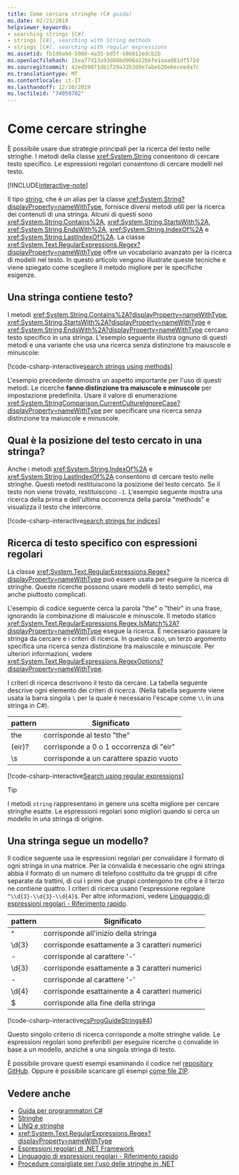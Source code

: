 ```yaml
---
title: Come cercare stringhe (C# guida)
ms.date: 02/21/2018
helpviewer_keywords:
- searching strings [C#]
- strings [C#], searching with String methods
- strings [C#], searching with regular expressions
ms.assetid: fb1d9a6d-598d-4a35-bd5f-b86012edcb2b
ms.openlocfilehash: 15ea77d13a93d88bd996a22b6fe1aaad81df572d
ms.sourcegitcommit: 42ed59871db1f29a32b3d8e7abeb20e6eceeda7c
ms.translationtype: MT
ms.contentlocale: it-IT
ms.lasthandoff: 12/10/2019
ms.locfileid: "74959702"
---
```

# <a name="how-to-search-strings"></a>Come cercare stringhe

È possibile usare due strategie principali per la ricerca del testo nelle stringhe. I metodi della classe <xref:System.String> consentono di cercare testo specifico. Le espressioni regolari consentono di cercare modelli nel testo.

[!INCLUDE[interactive-note](~/includes/csharp-interactive-note.md)]

Il tipo [string](../language-reference/builtin-types/reference-types.md#the-string-type), che è un alias per la classe <xref:System.String?displayProperty=nameWithType>, fornisce diversi metodi utili per la ricerca dei contenuti di una stringa. Alcuni di questi sono <xref:System.String.Contains%2A>, <xref:System.String.StartsWith%2A>, <xref:System.String.EndsWith%2A>, <xref:System.String.IndexOf%2A> e <xref:System.String.LastIndexOf%2A>. La classe <xref:System.Text.RegularExpressions.Regex?displayProperty=nameWithType> offre un vocabolario avanzato per la ricerca di modelli nel testo. In questo articolo vengono illustrate queste tecniche e viene spiegato come scegliere il metodo migliore per le specifiche esigenze.

## <a name="does-a-string-contain-text"></a>Una stringa contiene testo?

I metodi <xref:System.String.Contains%2A?displayProperty=nameWithType>, <xref:System.String.StartsWith%2A?displayProperty=nameWithType> e <xref:System.String.EndsWith%2A?displayProperty=nameWithType> cercano testo specifico in una stringa. L'esempio seguente illustra ognuno di questi metodi e una variante che usa una ricerca senza distinzione tra maiuscole e minuscole:

[!code-csharp-interactive[search strings using methods](../../../samples/snippets/csharp/how-to/strings/SearchStrings.cs#1)]

L'esempio precedente dimostra un aspetto importante per l'uso di questi metodi. Le ricerche **fanno distinzione tra maiuscole e minuscole** per impostazione predefinita. Usare il valore di enumerazione <xref:System.StringComparison.CurrentCultureIgnoreCase?displayProperty=nameWithType> per specificare una ricerca senza distinzione tra maiuscole e minuscole.

## <a name="where-does-the-sought-text-occur-in-a-string"></a>Qual è la posizione del testo cercato in una stringa?

Anche i metodi <xref:System.String.IndexOf%2A> e <xref:System.String.LastIndexOf%2A> consentono di cercare testo nelle stringhe. Questi metodi restituiscono la posizione del testo cercato. Se il testo non viene trovato, restituiscono `-1`. L'esempio seguente mostra una ricerca della prima e dell'ultima occorrenza della parola "methods" e visualizza il testo che intercorre.
  
[!code-csharp-interactive[search strings for indices](../../../samples/snippets/csharp/how-to/strings/SearchStrings.cs#2)]

## <a name="finding-specific-text-using-regular-expressions"></a>Ricerca di testo specifico con espressioni regolari

La classe <xref:System.Text.RegularExpressions.Regex?displayProperty=nameWithType> può essere usata per eseguire la ricerca di stringhe. Queste ricerche possono usare modelli di testo semplici, ma anche piuttosto complicati.

L'esempio di codice seguente cerca la parola "the" o "their" in una frase, ignorando la combinazione di maiuscole e minuscole. Il metodo statico <xref:System.Text.RegularExpressions.Regex.IsMatch%2A?displayProperty=nameWithType> esegue la ricerca. È necessario passare la stringa da cercare e i criteri di ricerca. In questo caso, un terzo argomento specifica una ricerca senza distinzione tra maiuscole e minuscole. Per ulteriori informazioni, vedere <xref:System.Text.RegularExpressions.RegexOptions?displayProperty=nameWithType>.  

I criteri di ricerca descrivono il testo da cercare. La tabella seguente descrive ogni elemento dei criteri di ricerca. (Nella tabella seguente viene usata la barra singola `\` per la quale è necessario l'escape come `\\` in una stringa in C#).

| pattern  | Significato     |
| -------- |-------------|
| the      | corrisponde al testo "the" |
| (eir)?   | corrisponde a 0 o 1 occorrenza di "eir" |
| \s       | corrisponde a un carattere spazio vuoto    |
  
[!code-csharp-interactive[Search using regular expressions](../../../samples/snippets/csharp/how-to/strings/SearchStrings.cs#3)]
  
> [!TIP]
> I metodi `string` rappresentano in genere una scelta migliore per cercare stringhe esatte. Le espressioni regolari sono migliori quando si cerca un modello in una stringa di origine.

## <a name="does-a-string-follow-a-pattern"></a>Una stringa segue un modello?

Il codice seguente usa le espressioni regolari per convalidare il formato di ogni stringa in una matrice. Per la convalida è necessario che ogni stringa abbia il formato di un numero di telefono costituito da tre gruppi di cifre separate da trattini, di cui i primi due gruppi contengono tre cifre e il terzo ne contiene quattro. I criteri di ricerca usano l'espressione regolare `^\\d{3}-\\d{3}-\\d{4}$`. Per altre informazioni, vedere [Linguaggio di espressioni regolari - Riferimento rapido](../../standard/base-types/regular-expression-language-quick-reference.md).

| pattern  | Significato                             |
| -------- |-------------------------------------|
| ^        | corrisponde all'inizio della stringa |
| \d{3}    | corrisponde esattamente a 3 caratteri numerici  |
| -        | corrisponde al carattere '-'           |
| \d{3}    | corrisponde esattamente a 3 caratteri numerici  |
| -        | corrisponde al carattere '-'           |
| \d{4}    | corrisponde esattamente a 4 caratteri numerici  |
| $        | corrisponde alla fine della stringa       |

[!code-csharp-interactive[csProgGuideStrings#4](../../../samples/snippets/csharp/how-to/strings/SearchStrings.cs#4)]

Questo singolo criterio di ricerca corrisponde a molte stringhe valide. Le espressioni regolari sono preferibili per eseguire ricerche o convalide in base a un modello, anziché a una singola stringa di testo.

È possibile provare questi esempi esaminando il codice nel [repository GitHub](https://github.com/dotnet/samples/tree/master/snippets/csharp/how-to/strings). Oppure è possibile scaricare gli esempi [come file ZIP](https://github.com/dotnet/samples/raw/master/snippets/csharp/how-to/strings.zip).

## <a name="see-also"></a>Vedere anche

- [Guida per programmatori C#](../programming-guide/index.md)
- [Stringhe](../programming-guide/strings/index.md)
- [LINQ e stringhe](../programming-guide/concepts/linq/linq-and-strings.md)
- <xref:System.Text.RegularExpressions.Regex?displayProperty=nameWithType>
- [Espressioni regolari di .NET Framework](../../standard/base-types/regular-expressions.md)
- [Linguaggio di espressioni regolari - Riferimento rapido](../../standard/base-types/regular-expression-language-quick-reference.md)
- [Procedure consigliate per l'uso delle stringhe in .NET](../../standard/base-types/best-practices-strings.md)
